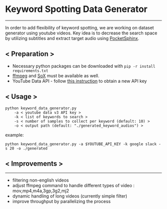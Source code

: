 # Keyword Spotting Data Generator
---
In order to add flexibility of keyword spotting, we are working on dataset generator using youtube videos.
Key idea is to decrease the search space by utilizing subtitles and extract target audio using [PocketSphinx](https://github.com/cmusphinx/pocketsphinx).

## < Preparation >
- Necessary python packages can be downloaded with `pip -r install requirements.txt`
- [ffmpeg](https://www.ffmpeg.org/) and [SoX](http://sox.sourceforge.net/) must be available as well.
- YouTube Data API - follow [this instruction](https://developers.google.com/youtube/v3/getting-started) to obtain a new API key

## < Usage >
```
python keyword_data_generator.py
	-a < youtube data v3 API key >
	-k < list of keywords to search >
	-s < number of samples to collect per keyword (default: 10) >
	-o < output path (default: "./generated_keyword_audios") >
```

example:
```
python keyword_data_generator.py -a $YOUTUBE_API_KEY -k google slack -s 20 -o ./generated
```

## < Improvements >
___
- filtering non-english videos
- adjust ffmpeg command to handle different types of video : mov,mp4,m4a,3gp,3g2,mj2
- dynamic handling of long videos (currently simple filter)
- improve throughput by parallelizing the process
